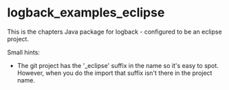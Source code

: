 logback_examples_eclipse
========================

This is the chapters Java package for logback - configured to be an eclipse project.

Small hints:
* The git project has the '_eclipse' suffix in the name so it's easy to spot.  However, when you do the import that suffix isn't there in the project name.
